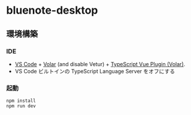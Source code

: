 # bluenote-desktop

## 環境構築

### IDE

- [VS Code](https://code.visualstudio.com/) + [Volar](https://marketplace.visualstudio.com/items?itemName=Vue.volar) (and disable Vetur) + [TypeScript Vue Plugin (Volar)](https://marketplace.visualstudio.com/items?itemName=Vue.vscode-typescript-vue-plugin).
- VS Code ビルトインの TypeScript Language Server をオフにする

### 起動

```
npm install
npm run dev
```
